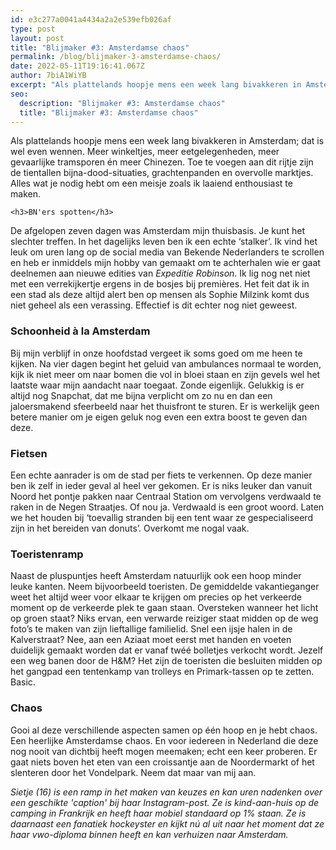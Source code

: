 ```yaml
---
id: e3c277a0041a4434a2a2e539efb026af
type: post
layout: post
title: "Blijmaker #3: Amsterdamse chaos"
permalink: /blog/blijmaker-3-amsterdamse-chaos/
date: 2022-05-11T19:16:41.067Z
author: 7biA1WiYB
excerpt: "Als plattelands hoopje mens een week lang bivakkeren in Amsterdam; dat is wel even wennen. Meer winkeltjes, meer eetgelegenheden, meer gevaarlijke tramsporen én meer Chinezen. Toe te voegen aan dit rijtje zijn de tientallen bijna-dood-situaties, grachtenpanden en overvolle marktjes. Alles wat je nodig hebt om een meisje zoals ik laaiend enthousiast te maken.   "
seo:
  description: "Blijmaker #3: Amsterdamse chaos"
  title: "Blijmaker #3: Amsterdamse chaos"
---
```

Als plattelands hoopje mens een week lang bivakkeren in Amsterdam; dat is wel even wennen. Meer winkeltjes, meer eetgelegenheden, meer gevaarlijke tramsporen én meer Chinezen. Toe te voegen aan dit rijtje zijn de tientallen bijna-dood-situaties, grachtenpanden en overvolle marktjes. Alles wat je nodig hebt om een meisje zoals ik laaiend enthousiast te maken.   

    <h3>BN'ers spotten</h3>
<p>De afgelopen zeven dagen was Amsterdam mijn thuisbasis. Je kunt het slechter treffen. In het dagelijks leven ben ik een echte ‘stalker’. Ik vind het leuk om uren lang op de social media van Bekende Nederlanders te scrollen en heb er inmiddels mijn hobby van gemaakt om te achterhalen wie er gaat deelnemen aan nieuwe edities van <em>Expeditie Robinson</em>. Ik lig nog net niet met een verrekijkertje ergens in de bosjes bij premières. Het feit dat ik in een stad als deze altijd alert ben op mensen als Sophie Milzink komt dus niet geheel als een verassing. Effectief is dit echter nog niet geweest.</p>
<h3>Schoonheid à la Amsterdam</h3>
<p>Bij mijn verblijf in onze hoofdstad vergeet ik soms goed om me heen te kijken. Na vier dagen begint het geluid van ambulances normaal te worden, kijk ik niet meer om naar bomen die vol in bloei staan en zijn gevels wel het laatste waar mijn aandacht naar toegaat. Zonde eigenlijk. Gelukkig is er altijd nog Snapchat, dat me bijna verplicht om zo nu en dan een jaloersmakend sfeerbeeld naar het thuisfront te sturen. Er is werkelijk geen betere manier om je eigen geluk nog even een extra boost te geven dan deze.</p>
<h3>Fietsen</h3>
<p>Een echte aanrader is om de stad per fiets te verkennen. Op deze manier ben ik zelf in ieder geval al heel ver gekomen. Er is niks leuker dan vanuit Noord het pontje pakken naar Centraal Station om vervolgens verdwaald te raken in de Negen Straatjes. Of nou ja. Verdwaald is een groot woord. Laten we het houden bij ‘toevallig stranden bij een tent waar ze gespecialiseerd zijn in het bereiden van donuts’. Overkomt me nogal vaak.</p>
<h3>Toeristenramp</h3>
<p>Naast de pluspuntjes heeft Amsterdam natuurlijk ook een hoop minder leuke kanten. Neem bijvoorbeeld toeristen. De gemiddelde vakantieganger weet het altijd weer voor elkaar te krijgen om precies op het verkeerde moment op de verkeerde plek te gaan staan. Oversteken wanneer het licht op groen staat? Niks ervan, een verwarde reiziger staat midden op de weg foto’s te maken van zijn lieftallige familielid. Snel een ijsje halen in de Kalverstraat? Nee, aan een Aziaat moet eerst met handen en voeten duidelijk gemaakt worden dat er vanaf twéé bolletjes verkocht wordt. Jezelf een weg banen door de H&amp;M? Het zijn de toeristen die besluiten midden op het gangpad een tentenkamp van trolleys en Primark-tassen op te zetten. Basic.</p>
<h3>Chaos</h3>
<p>Gooi al deze verschillende aspecten samen op één hoop en je hebt chaos. Een heerlijke Amsterdamse chaos. En voor iedereen in Nederland die deze nog nooit van dichtbij heeft mogen meemaken; echt een keer proberen. Er gaat niets boven het eten van een croissantje aan de Noordermarkt of het slenteren door het Vondelpark. Neem dat maar van mij aan.</p>
<p><em>Sietje (16) is een ramp in het maken van keuzes en kan uren nadenken over een geschikte 'caption' bij haar Instagram-post. Ze is kind-aan-huis op de camping in Frankrijk en heeft haar mobiel standaard op 1% staan. Ze is daarnaast een fanatiek hockeyster en kijkt nú al uit naar het moment dat ze haar vwo-diploma binnen heeft en kan verhuizen naar Amsterdam.</em></p>  
